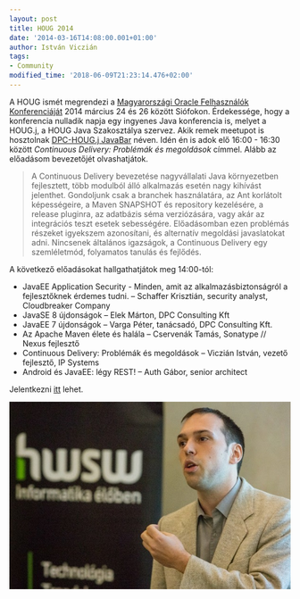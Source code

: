 ```yaml
---
layout: post
title: HOUG 2014
date: '2014-03-16T14:08:00.001+01:00'
author: István Viczián
tags:
- Community
modified_time: '2018-06-09T21:23:14.476+02:00'
---
```


A HOUG ismét megrendezi a [Magyarországi Oracle Felhasználók
Konferenciáját](http://konferenciak.advalorem.hu/houg-2014/program) 2014
március 24 és 26 között Siófokon. Érdekessége, hogy a konferencia
nulladik napja egy ingyenes Java konferencia is, melyet a HOUG.j, a HOUG
Java Szakosztálya szervez. Akik remek meetupot is hosztolnak [DPC-HOUG.j
JavaBar](http://www.meetup.com/bpjavabar/) néven. Idén én is adok elő
16:00 - 16:30 között _Continuous Delivery: Problémák és megoldások_
címmel. Alább az előadásom bevezetőjét olvashatjátok.

> A Continuous Delivery bevezetése nagyvállalati Java környezetben
> fejlesztett, több modulból álló alkalmazás esetén nagy kihívást
> jelenthet. Gondoljunk csak a branchek használatára, az Ant korlátolt
> képességeire, a Maven SNAPSHOT és repository kezelésére, a release
> pluginra, az adatbázis séma verziózására, vagy akár az integrációs
> teszt esetek sebességére. Előadásomban ezen problémás részeket
> igyekszem azonosítani, és alternatív megoldási javaslatokat adni.
> Nincsenek általános igazságok, a Continuous Delivery egy szemléletmód,
> folyamatos tanulás és fejlődés.

A következő előadásokat hallgathatjátok meg 14:00-tól:

-   JavaEE Application Security - Minden, amit az alkalmazásbiztonságról
    a fejlesztőknek érdemes tudni. – Schaffer Krisztián, security
    analyst, Cloudbreaker Company
-   JavaSE 8 újdonságok – Elek Márton, DPC Consulting Kft
-   JavaEE 7 újdonságok – Varga Péter, tanácsadó, DPC Consulting Kft.
-   Az Apache Maven élete és halála – Cservenák Tamás, Sonatype // Nexus
    fejlesztő
-   Continuous Delivery: Problémák és megoldások – Viczián István,
    vezető fejlesztő, IP Systems
-   Android és JavaEE: légy REST! – Auth Gábor, senior architect

Jelentkezni
[itt](http://konferenciak.advalorem.hu/houg-2014/jelentkezes) lehet.

<a href="/artifacts/posts/2014-03-16-houg-2014/403.jpg" data-lightbox="post-images">
<img src="/artifacts/posts/2014-03-16-houg-2014/403_600.jpg" alt="Viczián István a Magyarországi Oracle Felhasználók
Konferenciáján"/>
</a>

